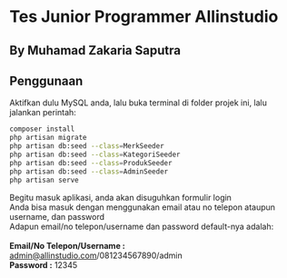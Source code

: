 # Tes Junior Programmer Allinstudio
## By Muhamad Zakaria Saputra

## Penggunaan
Aktifkan dulu MySQL anda, lalu buka terminal di folder projek ini, lalu jalankan perintah:
```bash
composer install
php artisan migrate
php artisan db:seed --class=MerkSeeder
php artisan db:seed --class=KategoriSeeder
php artisan db:seed --class=ProdukSeeder
php artisan db:seed --class=AdminSeeder
php artisan serve
```

Begitu masuk aplikasi, anda akan disuguhkan formulir login<br>
Anda bisa masuk dengan menggunakan email atau no telepon ataupun username, dan password<br>
Adapun email/no telepon/username dan password default-nya adalah:<br><br>
<b>Email/No Telepon/Username :</b> admin@allinstudio.com/081234567890/admin<br>
<b>Password :</b> 12345
